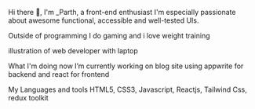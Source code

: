 Hi there 👋, I'm _Parth, a front-end enthusiast
I'm especially passionate about awesome functional, accessible and well-tested UIs.

Outside of programming I do gaming and i love weight training

illustration of web developer with laptop

What I'm doing now
 I’m currently working on blog site using appwrite for backend and react for frontend
 


My Languages and tools
HTML5, CSS3, Javascript, Reactjs, Tailwind Css, redux toolkit
